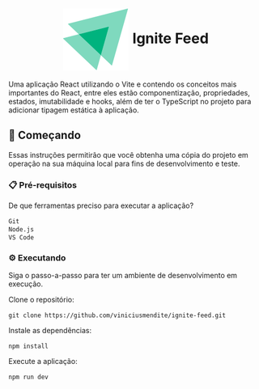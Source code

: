 <h1 align="center"><img src="https://github.com/viniciusmendite/ignite-feed/blob/master/src/assets/ignite-logo.svg" align="center" /> Ignite Feed</h1>

Uma aplicação React utilizando o Vite e contendo os conceitos mais importantes do React, entre eles estão componentização, propriedades, estados, imutabilidade e hooks, além de ter o TypeScript no projeto para adicionar tipagem estática à aplicação.

## 🚀 Começando

Essas instruções permitirão que você obtenha uma cópia do projeto em operação na sua máquina local para fins de desenvolvimento e teste.

### 📋 Pré-requisitos

De que ferramentas preciso para executar a aplicação?

```
Git
Node.js
VS Code
```

### ⚙️ Executando

Siga o passo-a-passo para ter um ambiente de desenvolvimento em execução.

Clone o repositório:

```
git clone https://github.com/viniciusmendite/ignite-feed.git
```

Instale as dependências:

```
npm install
```

Execute a aplicação:

```
npm run dev
```
